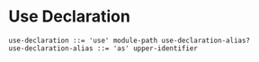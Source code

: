 # Use Declaration

```ebnf
use-declaration ::= 'use' module-path use-declaration-alias?
use-declaration-alias ::= 'as' upper-identifier
```
